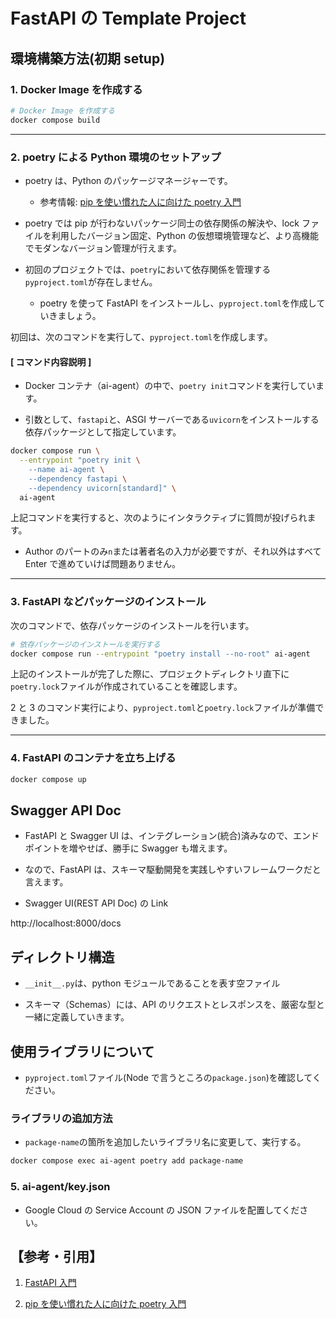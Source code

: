 # FastAPI の Template Project

## 環境構築方法(初期 setup)

### 1. Docker Image を作成する

```bash
# Docker Image を作成する
docker compose build
```

---

### 2. poetry による Python 環境のセットアップ

- poetry は、Python のパッケージマネージャーです。

  - 参考情報: [pip を使い慣れた人に向けた poetry 入門](https://qiita.com/yamadax/items/fa07028a534de1f13a6e)

- poetry では pip が行わないパッケージ同士の依存関係の解決や、lock ファイルを利用したバージョン固定、Python の仮想環境管理など、より高機能でモダンなバージョン管理が行えます。

- 初回のプロジェクトでは、`poetry`において依存関係を管理する`pyproject.toml`が存在しません。

  - poetry を使って FastAPI をインストールし、`pyproject.toml`を作成していきましょう。

初回は、次のコマンドを実行して、`pyproject.toml`を作成します。

#### [ コマンド内容説明 ]

- Docker コンテナ（ai-agent）の中で、`poetry init`コマンドを実行しています。

- 引数として、`fastapi`と、ASGI サーバーである`uvicorn`をインストールする依存パッケージとして指定しています。

```bash
docker compose run \
  --entrypoint "poetry init \
    --name ai-agent \
    --dependency fastapi \
    --dependency uvicorn[standard]" \
  ai-agent
```

上記コマンドを実行すると、次のようにインタラクティブに質問が投げられます。

- Author のパートのみ`n`または著者名の入力が必要ですが、それ以外はすべて Enter で進めていけば問題ありません。

---

### 3. FastAPI などパッケージのインストール

次のコマンドで、依存パッケージのインストールを行います。

```bash
# 依存パッケージのインストールを実行する
docker compose run --entrypoint "poetry install --no-root" ai-agent
```

上記のインストールが完了した際に、プロジェクトディレクトリ直下に`poetry.lock`ファイルが作成されていることを確認します。

2 と 3 のコマンド実行により、`pyproject.toml`と`poetry.lock`ファイルが準備できました。

---

### 4. FastAPI のコンテナを立ち上げる

```bash
docker compose up
```

## Swagger API Doc

- FastAPI と Swagger UI は、インテグレーション(統合)済みなので、エンドポイントを増やせば、勝手に Swagger も増えます。

- なので、FastAPI は、スキーマ駆動開発を実践しやすいフレームワークだと言えます。

- Swagger UI(REST API Doc) の Link

http://localhost:8000/docs

## ディレクトリ構造

- `__init__.py`は、python モジュールであることを表す空ファイル

- スキーマ（Schemas）には、API のリクエストとレスポンスを、厳密な型と一緒に定義していきます。

## 使用ライブラリについて

- `pyproject.toml`ファイル(Node で言うところの`package.json`)を確認してください。

### ライブラリの追加方法

- `package-name`の箇所を追加したいライブラリ名に変更して、実行する。

```bash
docker compose exec ai-agent poetry add package-name
```

### 5. ai-agent/key.json

- Google Cloud の Service Account の JSON ファイルを配置してください。

## 【参考・引用】

1. [FastAPI 入門](https://zenn.dev/sh0nk/books/537bb028709ab9)

2. [pip を使い慣れた人に向けた poetry 入門](https://qiita.com/yamadax/items/fa07028a534de1f13a6e)
